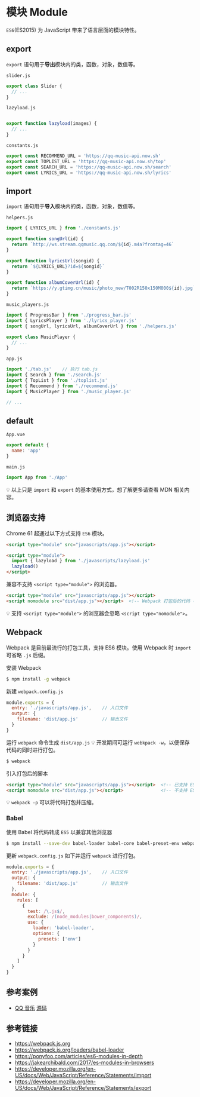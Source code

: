 # 模块 Module

`ES6`(ES2015) 为 JavaScript 带来了语言层面的模块特性。

## export
`export` 语句用于**导出**模块内的类，函数，对象，数值等。

`slider.js`
```javascript
export class Slider {
  // ...
}
```
`lazyload.js`
```javascript

export function lazyload(images) {
  // ...
}
```
`constants.js`
```javascript
export const RECOMMEND_URL = 'https://qq-music-api.now.sh'
export const TOPLIST_URL = 'https://qq-music-api.now.sh/top'
export const SEARCH_URL = 'https://qq-music-api.now.sh/search'
export const LYRICS_URL = 'https://qq-music-api.now.sh/lyrics'
```

## import
`import` 语句用于**导入**模块内的类，函数，对象，数值等。

`helpers.js`
```javascript
import { LYRICS_URL } from './constants.js'

export function songUrl(id) {
  return `http://ws.stream.qqmusic.qq.com/${id}.m4a?fromtag=46`
}

export function lyricsUrl(songid) {
  return `${LYRICS_URL}?id=${songid}`
}

export function albumCoverUrl(id) {
  return `https://y.gtimg.cn/music/photo_new/T002R150x150M000${id}.jpg`
}
```

`music_players.js`
```javascript
import { ProgressBar } from './progress_bar.js'
import { LyricsPlayer } from './lyrics_player.js'
import { songUrl, lyricsUrl, albumCoverUrl } from './helpers.js'

export class MusicPlayer {
  // ...
}
```

`app.js`
```javascript
import './tab.js'    // 执行 tab.js
import { Search } from './search.js'
import { TopList } from './toplist.js'
import { Recommend } from './recommend.js'
import { MusicPlayer } from './music_player.js'

// ...
```

## default
`App.vue`
```javascript
export default {
  name: 'app'
}
```
`main.js`
```javascript
import App from './App'
```

💡 以上只是 `import` 和 `export` 的基本使用方式，想了解更多请查看 MDN 相关内容。

## 浏览器支持
Chrome 61 起通过以下方式支持 `ES6` 模块。
```html
<script type="module" src="javascripts/app.js"></script>
```
```html
<script type="module">
  import { lazyload } from './javascripts/lazyload.js'
  lazyload()
</script>
```
兼容不支持 `<script type="module">` 的浏览器。
```html
<script type="module" src="javascripts/app.js"></script>
<script nomodule src="dist/app.js"></script>  <!-- Webpack 打包后的代码 -->
```
💡 支持 `<script type="module">` 的浏览器会忽略 `<script type="nomodule">`。

## Webpack
Webpack 是目前最流行的打包工具，支持 ES6 模块。使用 Webpack 时 `import` 可省略 `.js` 后缀。

安装 Webpack
```bash
$ npm install -g webpack
```
新建 `webpack.config.js`
```javascript
module.exports = {
  entry: './javascripts/app.js',    // 入口文件
  output: {
    filename: 'dist/app.js'         // 输出文件
  }
}
```
运行 `webpack` 命令生成 `dist/app.js` 💡 开发期间可运行 `webkpack -w`，以便保存代码的同时进行打包。
```bash
$ webpack
```
引入打包后的脚本
```html
<script type="module" src="javascripts/app.js"></script>  <!-- 已支持 ES6 模块的浏览器 -->
<script nomodule src="dist/app.js"></script>              <!-- 不支持 ES6 模块的浏览器 -->
```
💡 `webpack -p` 可以将代码打包并压缩。

### Babel
使用 Babel 将代码转成 `ES5` 以兼容其他浏览器
```bash
$ npm install --save-dev babel-loader babel-core babel-preset-env webpack
```
更新 `webpack.config.js` 如下并运行 `webpack` 进行打包。
```javascript
module.exports = {
  entry: './javascripts/app.js',    // 入口文件
  output: {
    filename: 'dist/app.js'         // 输出文件
  },
  module: {
    rules: [
      {
        test: /\.js$/,
        exclude: /(node_modules|bower_components)/,
        use: {
          loader: 'babel-loader',
          options: {
            presets: ['env']
          }
        }
      }
    ]
  }
}
```

## 参考案例
* [QQ 音乐](https://twhy.github.io/qq-music) [源码](https://github.com/twhy/qq-music)

## 参考链接
* https://webpack.js.org
* https://webpack.js.org/loaders/babel-loader
* https://ponyfoo.com/articles/es6-modules-in-depth
* https://jakearchibald.com/2017/es-modules-in-browsers
* https://developer.mozilla.org/en-US/docs/Web/JavaScript/Reference/Statements/import
* https://developer.mozilla.org/en-US/docs/Web/JavaScript/Reference/Statements/export
